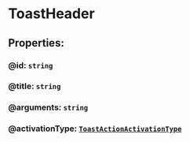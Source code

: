 # **ToastHeader**

## **Properties**:

### @id: `string`

### @title: `string`

### @arguments: `string`

### @activationType: [`ToastActionActivationType`](./ToastActionActivationType)
